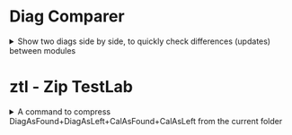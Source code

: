 # Diag Comparer
<details><summary>Show two diags side by side, to quickly check differences (updates) between modules</summary>
  
- **Choose a folder** with 2 Diag Reports in it</br> (you will be prompted at the startup)
- **Diag Comparer** will display their Detailed-configuration-tables side by side.</br> Lines that don't match are marked with "◄", so updates are easy to spot

![image](https://github.com/DavidBevi/sisw/blob/main/CalibTxtCompare_Screenshot1.png?raw=true)
</details>

# ztl - Zip TestLab
<details><summary>A command to compress DiagAsFound+DiagAsLeft+CalAsFound+CalAsLeft from the current folder</summary>

- **INSTALL**: put `ztl.bat` into a folder [listed into user-path or system-path](https://www.thewindowsclub.com/system-user-environment-variables-windows) (like C:\Windows\System32). [**Install 7-zip**](https://7-zip.org/download.html) if you don't have it already.

- **SIMPLE USAGE**: use File Explorer to navigate to the folder containing the calibration files, then type `ztl` in the address bar to make the .7z file

- **ADVANCED USAGE**: use a terminal to navigate to the target folder, and use `ztl` to see the process

![image](https://github.com/user-attachments/assets/c1da01e7-acac-4c09-9619-48c1c8ecb31c)

  
</details>

